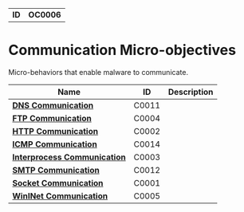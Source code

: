 |||
|---|---|
|**ID**|**OC0006**|


# Communication Micro-objectives #
Micro-behaviors that enable malware to communicate.

|Name|ID|Description|
|---|---|---|
|[**DNS Communication**](../communication/dns-comm.md)|C0011||
|[**FTP Communication**](../communication/ftp-comm.md)|C0004||
|[**HTTP Communication**](../communication/http-comm.md)|C0002||
|[**ICMP Communication**](../communication/icmp-comm.md)|C0014||
|[**Interprocess Communication**](../communication/inter-process.md)|C0003||
|[**SMTP Communication**](../communication/smtp-comm.md)|C0012||
|[**Socket Communication**](../communication/socket-comm.md)|C0001||
|[**WinINet Communication**](../communication/wininet.md)|C0005||
